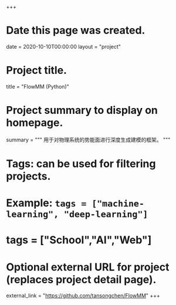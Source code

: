 +++
# Date this page was created.
date = 2020-10-10T00:00:00
layout = "project"

# Project title.
title = "FlowMM (Python)"

# Project summary to display on homepage.
summary = """
 用于对物理系统的势能面进行深度生成建模的框架。
 """

# Tags: can be used for filtering projects.
# Example: `tags = ["machine-learning", "deep-learning"]`
# tags = ["School","AI","Web"]

# Optional external URL for project (replaces project detail page).
external_link = "https://github.com/tansongchen/FlowMM"
+++
